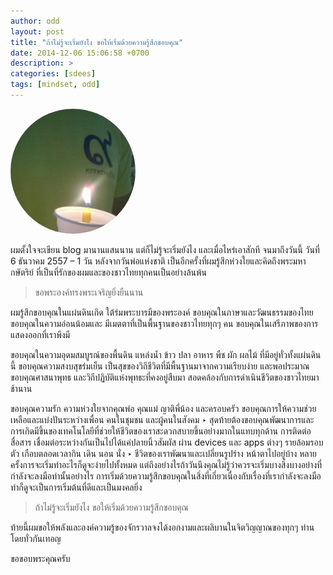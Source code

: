 ```yaml
---
author: odd
layout: post
title: "ถ้าไม่รู้จะเริ่มยังไง ขอให้เริ่มด้วยความรู้สึกขอบคุณ"
date: 2014-12-06 15:06:58 +0700
description: >
categories: [sdees]
tags: [mindset, odd]
---
```

<img src="/assets/img/authors/odd/2014-12-06/grateful.jpg" alt="Being grateful" style="border-radius:50%">

ผมตั้งใจจะเขียน blog มานานแสนนาน แต่ก็ไม่รู้จะเริ่มยังไง และเมื่อไหร่เอาสักที จนมาถึงวันนี้ วันที่ 6 ธันวาคม 2557 – 1 วัน หลังจากวันพ่อแห่งชาติ เป็นอีกครั้งที่ผมรู้สึกห่วงใยและคิดถึงพระมหากษัตริย์ ที่เป็นที่รักของผมและของชาวไทยทุกคนเป็นอย่างล้นพ้น

>
> ขอพระองค์ทรงพระเจริญยิ่งยืนนาน
>

ผมรู้สึกขอบคุณในแผ่นดินเกิด ใต้ร่มพระบารมีของพระองค์ ขอบคุณในภาษาและวัฒนธรรมของไทย ขอบคุณในความอ่อนน้อมและ มีเมตตาที่เป็นพื้นฐานของชาวไทยทุกๆ คน ขอบคุณในเสรีภาพของการแสดงออกที่เราพึงมี

ขอบคุณในความอุดมสมบูรณ์ของพื้นดิน แหล่งน้ำ ข้าว ปลา อาหาร พืช ผัก ผลไม้ ที่มีอยู่ทั่วทั้งแผ่นดินนี้ ขอบคุณความสงบสุขร่มเย็น เป็นสุขของวิถีชีวิตที่มีพื้นฐานมาจากความเรียบง่าย และพอประมาณ ขอบคุณศาสนาพุทธ และวิถีปฏิบัติแห่งพุทธะที่คงอยู่สืบมา สอดคล้องกับการดำเนินชีวิตของชาวไทยมาช้านาน

ขอบคุณความรัก ความห่วงใยจากคุณพ่อ คุณแม่ ญาติพี่น้อง และครอบครัว ขอบคุณการให้ความช่วยเหลือและแบ่งปันระหว่างเพื่อน คนในชุมชน และผู้คนในสังคม ‣ สุดท้ายต้องขอบคุณพัฒนาการและการเกิดมีขึ้นของเทคโนโลยีที่ช่วยให้ชีวิตของเราสะดวกสบายขึ้นอย่างมากในแทบทุกด้าน การติดต่อสื่อสาร เชื่อมต่อระหว่างกันเป็นไปได้แค่ปลายนิ้วสัมผัส ผ่าน devices และ apps ต่างๆ รายล้อมรอบตัว เกือบตลอดเวลากิน เดิน นอน นั่ง ‣ ชีวิตของเราพัฒนาและเปลี่ยนรูปร่าง หน้าตาไปอยู่บ้าง หลายครั้งการจะเริ่มทำอะไรก็ดูจะง่ายไปทั้งหมด แต่ถึงอย่างไรถ้าวันนึงคุณไม่รู้ว่าควรจะเริ่มบางสิ่งบางอย่างที่กำลังจะลงมือทำนั้นอย่างไร การเริ่มด้วยความรู้สึกขอบคุณในสิ่งที่เกี่ยวเนื่องกับเรื่องที่เรากำลังจะลงมือทำก็ดูจะเป็นการเริ่มต้นที่ดีและเป็นมงคลยิ่ง

>
> ถ้าไม่รู้จะเริ่มยังไง ขอให้เริ่มด้วยความรู้สึกขอบคุณ
>

ท้ายนี้ผมขอให้พลังและองค์ความรู้ของจักรวาลจงได้งอกงามและผลิบานในจิตวิญญาณของทุกๆ ท่านโดยทั่วกันเทอญ

ขอขอบพระคุณครับ
